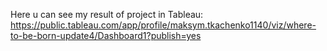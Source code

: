 Here u can see my result of project in Tableau: https://public.tableau.com/app/profile/maksym.tkachenko1140/viz/where-to-be-born-update4/Dashboard1?publish=yes

